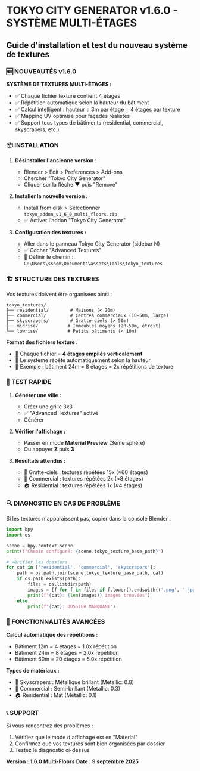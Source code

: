 # TOKYO CITY GENERATOR v1.6.0 - SYSTÈME MULTI-ÉTAGES
## Guide d'installation et test du nouveau système de textures

### 🆕 NOUVEAUTÉS v1.6.0

**SYSTÈME DE TEXTURES MULTI-ÉTAGES :**
- ✅ Chaque fichier texture contient 4 étages
- ✅ Répétition automatique selon la hauteur du bâtiment
- ✅ Calcul intelligent : hauteur ÷ 3m par étage ÷ 4 étages par texture
- ✅ Mapping UV optimisé pour façades réalistes
- ✅ Support tous types de bâtiments (residential, commercial, skyscrapers, etc.)

### 📦 INSTALLATION

1. **Désinstaller l'ancienne version :**
   - Blender > Edit > Preferences > Add-ons
   - Chercher "Tokyo City Generator"
   - Cliquer sur la flèche ▼ puis "Remove"

2. **Installer la nouvelle version :**
   - Install from disk > Sélectionner `tokyo_addon_v1_6_0_multi_floors.zip`
   - ✅ Activer l'addon "Tokyo City Generator"

3. **Configuration des textures :**
   - Aller dans le panneau Tokyo City Generator (sidebar N)
   - ✅ Cocher "Advanced Textures"
   - 📁 Définir le chemin : `C:\Users\sshom\Documents\assets\Tools\tokyo_textures`

### 🏗️ STRUCTURE DES TEXTURES

Vos textures doivent être organisées ainsi :
```
tokyo_textures/
├── residential/        # Maisons (< 20m)
├── commercial/         # Centres commerciaux (10-50m, large)
├── skyscrapers/        # Gratte-ciels (> 50m)
├── midrise/           # Immeubles moyens (20-50m, étroit)
└── lowrise/           # Petits bâtiments (< 10m)
```

**Format des fichiers texture :**
- 📏 Chaque fichier = **4 étages empilés verticalement**
- 🔄 Le système répète automatiquement selon la hauteur
- 📐 Exemple : bâtiment 24m = 8 étages = 2x répétitions de texture

### 🧪 TEST RAPIDE

1. **Générer une ville :**
   - Créer une grille 3x3
   - ✅ "Advanced Textures" activé
   - Générer

2. **Vérifier l'affichage :**
   - Passer en mode **Material Preview** (3ème sphère)
   - Ou appuyer **Z** puis **3**

3. **Résultats attendus :**
   - 🏢 Gratte-ciels : textures répétées 15x (≈60 étages)
   - 🏪 Commercial : textures répétées 2x (≈8 étages)
   - 🏠 Residential : textures répétées 1x (≈4 étages)

### 🔍 DIAGNOSTIC EN CAS DE PROBLÈME

Si les textures n'apparaissent pas, copier dans la console Blender :

```python
import bpy
import os

scene = bpy.context.scene
print(f"Chemin configuré: {scene.tokyo_texture_base_path}")

# Vérifier les dossiers
for cat in ['residential', 'commercial', 'skyscrapers']:
    path = os.path.join(scene.tokyo_texture_base_path, cat)
    if os.path.exists(path):
        files = os.listdir(path)
        images = [f for f in files if f.lower().endswith(('.png', '.jpg'))]
        print(f"{cat}: {len(images)} images trouvées")
    else:
        print(f"{cat}: DOSSIER MANQUANT")
```

### 🎯 FONCTIONNALITÉS AVANCÉES

**Calcul automatique des répétitions :**
- Bâtiment 12m = 4 étages = 1.0x répétition
- Bâtiment 24m = 8 étages = 2.0x répétition  
- Bâtiment 60m = 20 étages = 5.0x répétition

**Types de matériaux :**
- 🏢 Skyscrapers : Métallique brillant (Metallic: 0.8)
- 🏪 Commercial : Semi-brillant (Metallic: 0.3)
- 🏠 Residential : Mat (Metallic: 0.1)

### 📞 SUPPORT

Si vous rencontrez des problèmes :
1. Vérifiez que le mode d'affichage est en "Material"
2. Confirmez que vos textures sont bien organisées par dossier
3. Testez le diagnostic ci-dessus

**Version : 1.6.0 Multi-Floors**
**Date : 9 septembre 2025**
